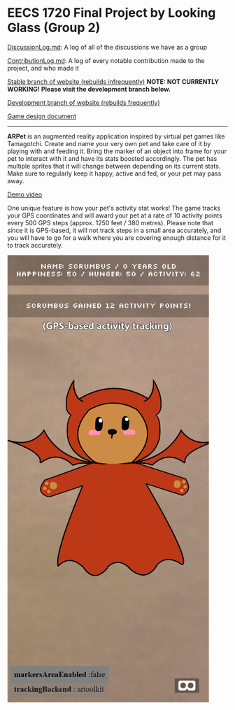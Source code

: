 # EECS 1720 Final Project by Looking Glass (Group 2)

[DiscussionLog.md](DiscussionLog.md): A log of all of the discussions we have as a group

[ContributionLog.md](ContributionLog.md): A log of every notable contribution made to the project, and who made it

[Stable branch of website (rebuilds infrequently)](https://robots-make-art-too.github.io/Group2_LookingGlass/) **NOTE: NOT CURRENTLY WORKING! Please visit the development branch below.**

[Development branch of website (rebuilds frequently)](https://looking-glass-dev.netlify.app/)

[Game design document](https://docs.google.com/document/d/1d4h3gsczglzUC_VnhW9C_r1Q1PMgKXy9vZlQhGTX3vc/)

---

**ARPet** is an augmented reality application inspired by virtual pet games like Tamagotchi. Create and name your very own pet and take care of it by playing with and feeding it. Bring the marker of an object into frame for your pet to interact with it and have its stats boosted accordingly. The pet has multiple sprites that it will change between depending on its current stats. Make sure to regularly keep it happy, active and fed, or your pet may pass away.

[Demo video](https://www.youtube.com/watch?v=Sq9lbMeoKZw)

One unique feature is how your pet's activity stat works! The game tracks your GPS coordinates and will award your pet at a rate of 10 activity points every 500 GPS steps (approx. 1250 feet / 380 metres). Please note that since it is GPS-based, it will not track steps in a small area accurately, and you will have to go for a walk where you are covering enough distance for it to track accurately.

![screenshot of activity tracking](/activity-tracking-screenshot.png)
